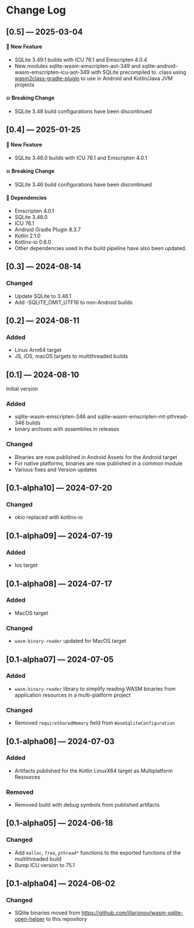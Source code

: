 # Change Log

## [0.5] — 2025-03-04

#### 🚀 New Feature

- SQLite 3.49.1 builds with ICU 76.1 and Emscripten 4.0.4
- New modules sqlite-wasm-emscripten-aot-349 and sqlite-android-wasm-emscripten-icu-aot-349 with SQLite precompiled to .class using [wasm2class-gradle-plugin](https://github.com/illarionov/wasm2class-gradle-plugin) to use in Android and Kotlin/Java JVM projects

#### 💥 Breaking Change

- SQLite 3.48 build configurations have been discontinued

## [0.4] — 2025-01-25

#### 🚀 New Feature

- SQLite 3.48.0 builds with ICU 76.1 and Emscripten 4.0.1

#### 💥 Breaking Change

- SQLite 3.46 build configurations have been discontinued

#### 🤖 Dependencies

- Emscripten 4.0.1
- SQLite 3.48.0
- ICU 76.1
- Android Gradle Plugin 8.3.7
- Kotlin 2.1.0
- Kotlinx-io 0.6.0
- Other dependencies used in the build pipeline have also been updated.

## [0.3] — 2024-08-14

### Changed

- Update SQLite to 3.46.1
- Add -SQLITE_OMIT_UTF16 to non-Android builds

## [0.2] — 2024-08-11

### Added

- Linux Arm64 target
- JS, iOS, macOS targets to multithreaded builds

## [0.1] — 2024-08-10

Initial version

### Added

- sqlite-wasm-emscripten-346 and sqlite-wasm-emscripten-mt-pthread-346 builds
- binary archives with assemblies in releases

### Changed

- Binaries are now published in Android Assets for the Android target 
- For native platforms, binaries are now published in a common module
- Various fixes and Version updates

## [0.1-alpha10] — 2024-07-20

### Changed

- okio replaced with kotlinx-io

## [0.1-alpha09] — 2024-07-19

### Added

- Ios target

## [0.1-alpha08] — 2024-07-17

### Added

- MacOS target

### Changed

- `wasm-binary-reader` updated for MacOS target

## [0.1-alpha07] — 2024-07-05

### Added

- `wasm-binary-reader` library to simplify reading WASM binaries from application resources in a multi-platform project

### Changed

- Removed `requireSharedMemory` field from `WasmSqliteConfiguration`

## [0.1-alpha06] — 2024-07-03

### Added

- Artifacts published for the Kotlin LinuxX64 target as Multiplatform Resources

### Removed

- Removed build with debug symbols from published artifacts 

## [0.1-alpha05] — 2024-06-18

### Changed

- Add `malloc`, `free`, `pthread*` functions to the exported functions of the multithreaded build
- Bump ICU version to 75.1

## [0.1-alpha04] — 2024-06-02

### Changed

- SQlite binaries moved from https://github.com/illarionov/wasm-sqlite-open-helper to this repository
